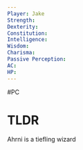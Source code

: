 ```yaml
---
Player: Jake
Strength: 
Dexterity: 
Constitution: 
Intelligence: 
Wisdom: 
Charisma: 
Passive Perception: 
AC: 
HP:
---
```

#PC
# TLDR
Ahrni is a tiefling wizard